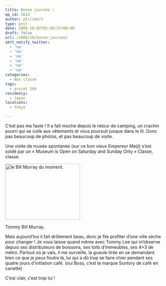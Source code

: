 ```yaml
---
title: Bonne journée !
wp_id: 2613
author: philibert
type: post
date: 2008-10-02T02:50:57+00:00
draft: false
url: /2008/10/bonne-journee/
aktt_notify_twitter:
  - 'no'
  - 'no'
  - 'no'
  - 'no'
  - 'no'
  - 'no'
categories:
  - Non classé
tags:
  - projet 204
residency:
  - Japon
locations:
  - Tokyo

---
```

C&rsquo;est pas ma faute ! Il a fait moche depuis le retour de camping, un crachin pourri qui se colle aux vêtements et vous poursuit jusque dans le lit. Donc pas beaucoup de photos, et pas beaucoup de visite. 

Une visite de musée spontanée (sur ce bon vieux Empereur Meiji) s&rsquo;est soldé par un « Museum is Open on Saturday and Sunday Only » Classe, classe.

<div id="attachment_262" class="wp-caption alignright" style="max-width: 240px">
  <a href="http://benmerde.com/wp-content{{< aws >}}/uploads/img_1955.jpg"><img class="size-medium wp-image-262 " title="img_1955" src="http://benmerde.com/wp-content{{< aws >}}/uploads/img_1955-300x225.jpg" alt="le Bill Murray du moment." width="240" height="180" /></a>
  
  <p class="wp-caption-text">
    Tommy Bill Murray.
  </p>
</div>

Mais aujourd&rsquo;hui il fait drôlement beau, donc je file profiter d&rsquo;une ville sèche pour changer ! Je vous laisse quand même avec Tommy Lee qui m&rsquo;observe depuis ses distributeurs de boissons, ses toits d&rsquo;immeubles, ses 4&#215;3 de métro. Partout où je vais, il me surveille, la gueule tirée en se demandant bien ce que je peux foutre là, lui qui a dû trop se faire chier pendant ses quatre jours d&rsquo;initiation café. (oui Boss, c&rsquo;est la marque Suntory de café en canette)

C&rsquo;est clair, c&rsquo;est trop lui !